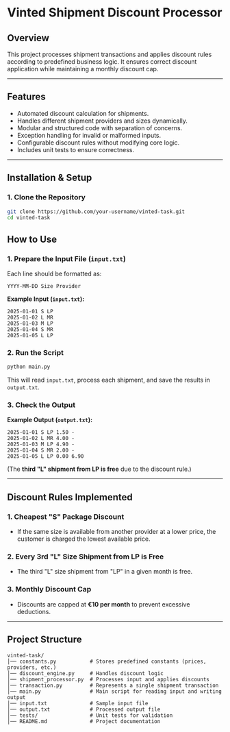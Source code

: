 # Vinted Shipment Discount Processor

## Overview
This project processes shipment transactions and applies discount rules according to predefined business logic. It ensures correct discount application while maintaining a monthly discount cap.

---

## Features
- Automated discount calculation for shipments.
- Handles different shipment providers and sizes dynamically.
- Modular and structured code with separation of concerns.
- Exception handling for invalid or malformed inputs.
- Configurable discount rules without modifying core logic.
- Includes unit tests to ensure correctness.

---

## Installation & Setup

### 1. Clone the Repository
```sh
git clone https://github.com/your-username/vinted-task.git
cd vinted-task
```

## How to Use

### 1. Prepare the Input File (`input.txt`)
Each line should be formatted as:
```
YYYY-MM-DD Size Provider
```
**Example Input (`input.txt`):**
```
2025-01-01 S LP
2025-01-02 L MR
2025-01-03 M LP
2025-01-04 S MR
2025-01-05 L LP
```

### 2. Run the Script
```sh
python main.py
```
This will read `input.txt`, process each shipment, and save the results in `output.txt`.

### 3. Check the Output
**Example Output (`output.txt`):**
```
2025-01-01 S LP 1.50 -
2025-01-02 L MR 4.00 -
2025-01-03 M LP 4.90 -
2025-01-04 S MR 2.00 -
2025-01-05 L LP 0.00 6.90
```
(The **third "L" shipment from LP is free** due to the discount rule.)

---

## Discount Rules Implemented
### 1. Cheapest "S" Package Discount
   - If the same size is available from another provider at a lower price, the customer is charged the lowest available price.

### 2. Every 3rd "L" Size Shipment from LP is Free
   - The third "L" size shipment from "LP" in a given month is free.

### 3. Monthly Discount Cap
   - Discounts are capped at **€10 per month** to prevent excessive deductions.

---

## Project Structure
```
vinted-task/
│── constants.py           # Stores predefined constants (prices, providers, etc.)
│── discount_engine.py     # Handles discount logic
│── shipment_processor.py  # Processes input and applies discounts
│── transaction.py         # Represents a single shipment transaction
│── main.py                # Main script for reading input and writing output
│── input.txt              # Sample input file
│── output.txt             # Processed output file
│── tests/                 # Unit tests for validation
│── README.md              # Project documentation
```
